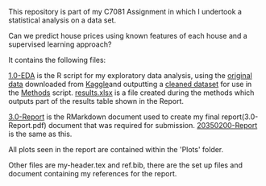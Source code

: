 This repository is part of my C7081 Assignment in which I undertook a statistical analysis on a data set.

Can we predict house prices using known features of each house and a supervised learning approach?

It contains the following files:

[1.0-EDA](1.0-EDA.R) is the R script for my exploratory data analysis, using the [original data](original-data.csv) downloaded from [Kaggle](https://www.kaggle.com/shree1992/housedata)and outputting a [cleaned dataset](cleaned-data.xlsx) for use in the [Methods](2.0-Methods.R) script. [results.xlsx](results.xlsx) is a file created during the methods which outputs part of the results table shown in the Report.

[3.0-Report](3.0-Report.Rmd) is the RMarkdown document used to create my final report(3.0-Report.pdf) document that was required for submission. [20350200-Report](20350200-Report.pdf) is the same as this. 

All plots seen in the report are contained within the 'Plots' folder.

Other files are my-header.tex and ref.bib, there are the set up files and document containing my references for the report.
